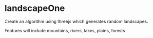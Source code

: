 # landscapeOne

Create an algorithm using threejs which generates random landscapes.

Features will include mountains, rivers, lakes, plains, forests
